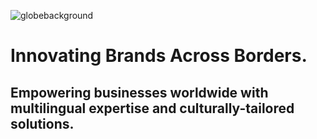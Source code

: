 ![globebackground](https://github.com/user-attachments/assets/711b27c3-fbe0-4455-9833-6a3a2898bd56)

# Innovating Brands Across Borders.
## Empowering businesses worldwide with multilingual expertise and culturally-tailored solutions.
